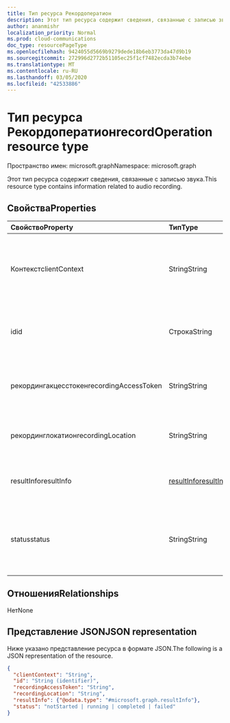 ```yaml
---
title: Тип ресурса Рекордоператион
description: Этот тип ресурса содержит сведения, связанные с записью звука.
author: ananmishr
localization_priority: Normal
ms.prod: cloud-communications
doc_type: resourcePageType
ms.openlocfilehash: 9424055d5669b9279dede18b6eb3773da47d9b19
ms.sourcegitcommit: 272996d2772b51105ec25f1cf7482ecda3b74ebe
ms.translationtype: MT
ms.contentlocale: ru-RU
ms.lasthandoff: 03/05/2020
ms.locfileid: "42533886"
---
```

# <a name="recordoperation-resource-type"></a><span data-ttu-id="81308-103">Тип ресурса Рекордоператион</span><span class="sxs-lookup"><span data-stu-id="81308-103">recordOperation resource type</span></span>

<span data-ttu-id="81308-104">Пространство имен: microsoft.graph</span><span class="sxs-lookup"><span data-stu-id="81308-104">Namespace: microsoft.graph</span></span>

<span data-ttu-id="81308-105">Этот тип ресурса содержит сведения, связанные с записью звука.</span><span class="sxs-lookup"><span data-stu-id="81308-105">This resource type contains information related to audio recording.</span></span>

## <a name="properties"></a><span data-ttu-id="81308-106">Свойства</span><span class="sxs-lookup"><span data-stu-id="81308-106">Properties</span></span>

| <span data-ttu-id="81308-107">Свойство</span><span class="sxs-lookup"><span data-stu-id="81308-107">Property</span></span>                       | <span data-ttu-id="81308-108">Тип</span><span class="sxs-lookup"><span data-stu-id="81308-108">Type</span></span>                        | <span data-ttu-id="81308-109">Описание</span><span class="sxs-lookup"><span data-stu-id="81308-109">Description</span></span>                                                                                                                                       |
| :----------------------------- | :---------------------------| :-------------------------------------------------------------------------------------------------------------------------------------------------|
| <span data-ttu-id="81308-110">Контекст</span><span class="sxs-lookup"><span data-stu-id="81308-110">clientContext</span></span>                  | <span data-ttu-id="81308-111">String</span><span class="sxs-lookup"><span data-stu-id="81308-111">String</span></span>                      | <span data-ttu-id="81308-112">Уникальная строка контекста клиента.</span><span class="sxs-lookup"><span data-stu-id="81308-112">Unique Client Context string.</span></span> <span data-ttu-id="81308-113">Максимальный лимит — 256 символов.</span><span class="sxs-lookup"><span data-stu-id="81308-113">Max limit is 256 chars.</span></span>                                                                                                                               |
| <span data-ttu-id="81308-114">id</span><span class="sxs-lookup"><span data-stu-id="81308-114">id</span></span>                             | <span data-ttu-id="81308-115">Строка</span><span class="sxs-lookup"><span data-stu-id="81308-115">String</span></span>                      | <span data-ttu-id="81308-116">Идентификатор операции сервера. Только для чтения.</span><span class="sxs-lookup"><span data-stu-id="81308-116">The server operation id. Read-only.</span></span>                                                                                              |
| <span data-ttu-id="81308-117">рекордингакцесстокен</span><span class="sxs-lookup"><span data-stu-id="81308-117">recordingAccessToken</span></span>           | <span data-ttu-id="81308-118">String</span><span class="sxs-lookup"><span data-stu-id="81308-118">String</span></span>                      | <span data-ttu-id="81308-119">Маркер доступа, необходимый для получения записи.</span><span class="sxs-lookup"><span data-stu-id="81308-119">The access token required to retrieve the recording.</span></span>                                                                                              |
| <span data-ttu-id="81308-120">рекординглокатион</span><span class="sxs-lookup"><span data-stu-id="81308-120">recordingLocation</span></span>              | <span data-ttu-id="81308-121">String</span><span class="sxs-lookup"><span data-stu-id="81308-121">String</span></span>                      | <span data-ttu-id="81308-122">Расположение, в котором находится запись.</span><span class="sxs-lookup"><span data-stu-id="81308-122">The location where the recording is located.</span></span>                                                                                                      |
| <span data-ttu-id="81308-123">resultInfo</span><span class="sxs-lookup"><span data-stu-id="81308-123">resultInfo</span></span>                     | [<span data-ttu-id="81308-124">resultInfo</span><span class="sxs-lookup"><span data-stu-id="81308-124">resultInfo</span></span>](resultinfo.md) | <span data-ttu-id="81308-125">Сведения о результате.</span><span class="sxs-lookup"><span data-stu-id="81308-125">The result information.</span></span>  <span data-ttu-id="81308-126">Только для чтения.</span><span class="sxs-lookup"><span data-stu-id="81308-126">Read-only.</span></span>                                                                                              |
| <span data-ttu-id="81308-127">status</span><span class="sxs-lookup"><span data-stu-id="81308-127">status</span></span>                         | <span data-ttu-id="81308-128">String</span><span class="sxs-lookup"><span data-stu-id="81308-128">String</span></span>                      | <span data-ttu-id="81308-129">Возможные значения: `notStarted`, `running`, `completed`, `failed`.</span><span class="sxs-lookup"><span data-stu-id="81308-129">Possible values are: `notStarted`, `running`, `completed`, `failed`.</span></span> <span data-ttu-id="81308-130">Только для чтения.</span><span class="sxs-lookup"><span data-stu-id="81308-130">Read-only.</span></span>                                                |

## <a name="relationships"></a><span data-ttu-id="81308-131">Отношения</span><span class="sxs-lookup"><span data-stu-id="81308-131">Relationships</span></span>
<span data-ttu-id="81308-132">Нет</span><span class="sxs-lookup"><span data-stu-id="81308-132">None</span></span>

## <a name="json-representation"></a><span data-ttu-id="81308-133">Представление JSON</span><span class="sxs-lookup"><span data-stu-id="81308-133">JSON representation</span></span>

<span data-ttu-id="81308-134">Ниже указано представление ресурса в формате JSON.</span><span class="sxs-lookup"><span data-stu-id="81308-134">The following is a JSON representation of the resource.</span></span>

<!-- {
  "blockType": "resource",
  "optionalProperties": [

  ],
  "@odata.type": "microsoft.graph.recordOperation"
}-->
```json
{
  "clientContext": "String",
  "id": "String (identifier)",
  "recordingAccessToken": "String",
  "recordingLocation": "String",
  "resultInfo": {"@odata.type": "#microsoft.graph.resultInfo"},
  "status": "notStarted | running | completed | failed"
}
```

<!-- uuid: 8fcb5dbc-d5aa-4681-8e31-b001d5168d79
2015-10-25 14:57:30 UTC -->
<!--
{
  "type": "#page.annotation",
  "description": "recordOperation resource",
  "keywords": "",
  "section": "documentation",
  "tocPath": "",
  "suppressions": []
}
-->
